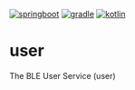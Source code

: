 [![springboot](https://img.shields.io/badge/SpringBoot-6DB33F?&logo=Spring&logoColor=white)](https://start.spring.io)
[![gradle](https://img.shields.io/badge/Gradle-02303A?&logo=Gradle&logoColor=white)](https://docs.gradle.org/current/userguide/userguide.html)
[![kotlin](https://img.shields.io/badge/Kotlin-B125EA?&logo=kotlin&logoColor=white)](https://kotlinlang.org/)
# user
The BLE User Service (user)
